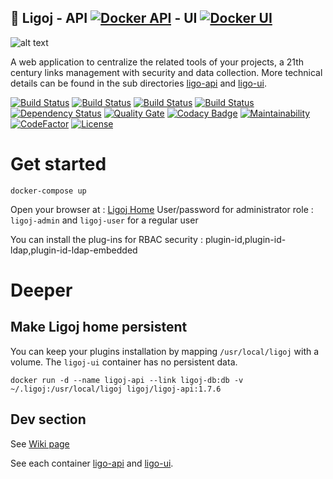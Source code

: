 ## :link: Ligoj - API [![Docker API](https://img.shields.io/docker/build/ligoj/ligoj-api.svg)](https://hub.docker.com/r/ligoj/ligoj-api) - UI [![Docker UI](https://img.shields.io/docker/build/ligoj/ligoj-ui.svg)](https://hub.docker.com/r/ligoj/ligoj-ui)

![alt text](https://github.com/ligoj/ligoj/raw/master/docs/assets/img/home-multi-project.png "Simple home page")

A web application to centralize the related tools of your projects, a 21th century links management with security and data collection.
More technical details can be found in the sub directories [ligo-api](https://github.com/ligoj/ligoj/tree/master/app-api) and [ligo-ui](https://github.com/ligoj/ligoj/tree/master/app-ui).


[![Build Status](https://travis-ci.org/ligoj/ligoj.svg?branch=master)](https://travis-ci.org/ligoj/ligoj)
[![Build Status](https://circleci.com/gh/ligoj/ligoj.svg?style=svg)](https://circleci.com/gh/ligoj/ligoj)
[![Build Status](https://codeship.com/projects/59d0b6a0-ef12-0134-dc5d-06835e321a69/status?branch=master)](https://codeship.com/projects/208765)
[![Build Status](https://semaphoreci.com/api/v1/ligoj/ligoj/branches/master/shields_badge.svg)](https://semaphoreci.com/ligoj/ligoj)
[![Dependency Status](https://www.versioneye.com/user/projects/58caeda8dcaf9e0041b5b978/badge.svg?style=flat)](https://www.versioneye.com/user/projects/58caeda8dcaf9e0041b5b978)
[![Quality Gate](https://sonarcloud.io/api/badges/gate?key=org.ligoj.api:root)](https://sonarcloud.io/dashboard/index/org.ligoj.api:root)
[![Codacy Badge](https://api.codacy.com/project/badge/Grade/abf810c094e44c0691f71174c707d6ed)](https://www.codacy.com/app/ligoj/ligoj?utm_source=github.com&amp;utm_medium=referral&amp;utm_content=ligoj/ligoj&amp;utm_campaign=Badge_Grade)
[![Maintainability](https://api.codeclimate.com/v1/badges/f6bc3a113fddfad9151a/maintainability)](https://codeclimate.com/github/ligoj/ligoj/maintainability)
[![CodeFactor](https://www.codefactor.io/repository/github/ligoj/ligoj/badge)](https://www.codefactor.io/repository/github/ligoj/ligoj)
[![License](http://img.shields.io/:license-mit-blue.svg)](http://gus.mit-license.org/)

# Get started

```
docker-compose up
```

Open your browser at : [Ligoj Home](http://localhost:8080/ligoj) 
User/password for administrator role : `ligoj-admin` and `ligoj-user` for a regular user

You can install the plug-ins for RBAC security : plugin-id,plugin-id-ldap,plugin-id-ldap-embedded

# Deeper

## Make Ligoj home persistent

You can keep your plugins installation by mapping `/usr/local/ligoj` with a volume. The `ligoj-ui` container has no persistent data.

```
docker run -d --name ligoj-api --link ligoj-db:db -v ~/.ligoj:/usr/local/ligoj ligoj/ligoj-api:1.7.6
```

## Dev section

See [Wiki page](https://github.com/ligoj/ligoj/wiki/Dev-Setup)

See each container [ligo-api](https://github.com/ligoj/ligoj/tree/master/app-api) and [ligo-ui](https://github.com/ligoj/ligoj/tree/master/app-ui).
